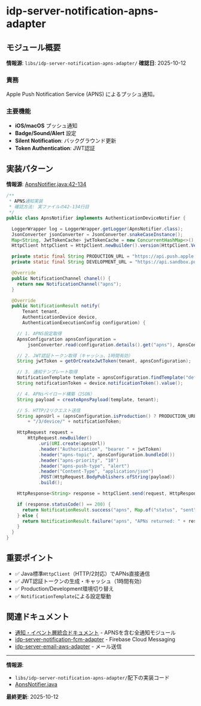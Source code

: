 # idp-server-notification-apns-adapter

## モジュール概要

**情報源**: `libs/idp-server-notification-apns-adapter/`
**確認日**: 2025-10-12

### 責務

Apple Push Notification Service (APNS) によるプッシュ通知。

### 主要機能

- **iOS/macOS** プッシュ通知
- **Badge/Sound/Alert** 設定
- **Silent Notification**: バックグラウンド更新
- **Token Authentication**: JWT認証

## 実装パターン

**情報源**: [ApnsNotifier.java:42-134](../../../libs/idp-server-notification-apns-adapter/src/main/java/org/idp/server/notification/push/apns/ApnsNotifier.java#L42-L134)

```java
/**
 * APNS通知実装
 * 確認方法: 実ファイルの42-134行目
 */
public class ApnsNotifier implements AuthenticationDeviceNotifier {

  LoggerWrapper log = LoggerWrapper.getLogger(ApnsNotifier.class);
  JsonConverter jsonConverter = JsonConverter.snakeCaseInstance();
  Map<String, JwtTokenCache> jwtTokenCache = new ConcurrentHashMap<>();  // ✅ JWT認証トークンキャッシュ
  HttpClient httpClient = HttpClient.newBuilder().version(HttpClient.Version.HTTP_2).build();

  private static final String PRODUCTION_URL = "https://api.push.apple.com";
  private static final String DEVELOPMENT_URL = "https://api.sandbox.push.apple.com";

  @Override
  public NotificationChannel chanel() {
    return new NotificationChannel("apns");
  }

  @Override
  public NotificationResult notify(
      Tenant tenant,
      AuthenticationDevice device,
      AuthenticationExecutionConfig configuration) {

    // 1. APNS設定取得
    ApnsConfiguration apnsConfiguration =
        jsonConverter.read(configuration.details().get("apns"), ApnsConfiguration.class);

    // 2. JWT認証トークン取得（キャッシュ、1時間有効）
    String jwtToken = getOrCreateJwtToken(tenant, apnsConfiguration);

    // 3. 通知テンプレート取得
    NotificationTemplate template = apnsConfiguration.findTemplate("default");
    String notificationToken = device.notificationToken().value();

    // 4. APNsペイロード構築（JSON）
    String payload = createApnsPayload(template, tenant);

    // 5. HTTP/2リクエスト送信
    String apnsUrl = (apnsConfiguration.isProduction() ? PRODUCTION_URL : DEVELOPMENT_URL)
        + "/3/device/" + notificationToken;

    HttpRequest request =
        HttpRequest.newBuilder()
            .uri(URI.create(apnsUrl))
            .header("Authorization", "bearer " + jwtToken)
            .header("apns-topic", apnsConfiguration.bundleId())
            .header("apns-priority", "10")
            .header("apns-push-type", "alert")
            .header("Content-Type", "application/json")
            .POST(HttpRequest.BodyPublishers.ofString(payload))
            .build();

    HttpResponse<String> response = httpClient.send(request, HttpResponse.BodyHandlers.ofString());

    if (response.statusCode() == 200) {
      return NotificationResult.success("apns", Map.of("status", "sent"));
    } else {
      return NotificationResult.failure("apns", "APNs returned: " + response.statusCode());
    }
  }
}
```

## 重要ポイント

- ✅ Java標準`HttpClient`（HTTP/2対応）でAPNs直接通信
- ✅ JWT認証トークンの生成・キャッシュ（1時間有効）
- ✅ Production/Development環境切り替え
- ✅ `NotificationTemplate`による設定駆動

## 関連ドキュメント

- [通知・イベント層統合ドキュメント](./ai-50-notification-security-event.md) - APNSを含む全通知モジュール
- [idp-server-notification-fcm-adapter](./ai-51-notification-fcm.md) - Firebase Cloud Messaging
- [idp-server-email-aws-adapter](./ai-53-email-aws.md) - メール送信

---

**情報源**:
- `libs/idp-server-notification-apns-adapter/`配下の実装コード
- [ApnsNotifier.java](../../../libs/idp-server-notification-apns-adapter/src/main/java/org/idp/server/notification/push/apns/ApnsNotifier.java)

**最終更新**: 2025-10-12
